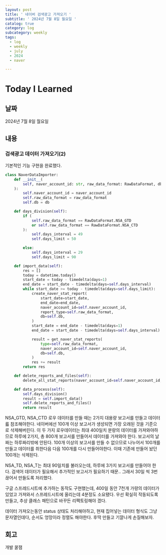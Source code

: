 ```yaml
---
layout: post
title: ' 네이버 검색광고 가져오기 '
subtitle: ' 2024년 7월 8일 월요일 '
catalog: true
category: log
subcategory: weekly
tags:
  - log
  - weekly
  - july
  - 2024
  - naver

---
```


# Today I Learned

## 날짜

2024년 7월 8일 월요일

## 내용

### 검색광고 데이터 가져오기(2)

기본적인 기능 구현을 완료했다.

```python
class NaverDataImporter:
    def __init__(
        self, naver_account_id: str, raw_data_format: RawDataFormat, db: Session
    ):
        self.naver_account_id = naver_account_id
        self.raw_data_format = raw_data_format
        self.db = db

    def days_division(self):
        if (
            self.raw_data_format == RawDataFormat.NSA_GTD
            or self.raw_data_format == RawDataFormat.NSA_CTD
        ):
            self.days_interval = 49
            self.days_limit = 50

        else:
            self.days_interval = 29
            self.days_limit = 90

    def import_data(self):
        res = []
        today = datetime.today()
        start_date = today - timedelta(days=1)
        end_date = start_date - timedelta(days=self.days_interval)
        while start_date >= today - timedelta(days=self.days_limit):
            create_naver_stat_report(
                start_date=start_date,
                end_date=end_date,
                naver_account_id=self.naver_account_id,
                report_type=self.raw_data_format,
                db=self.db,
            )
            start_date = end_date - timedelta(days=1)
            end_date = start_date - timedelta(days=self.days_interval)

            result = get_naver_stat_reports(
                type=self.raw_data_format,
                naver_account_id=self.naver_account_id,
                db=self.db,
            )
            res += result
        return res

    def delete_reports_and_files(self):
        delete_all_stat_reports(naver_account_id=self.naver_account_id, db=self.db)

    def data_process(self):
        self.days_division()
        result = self.import_data()
        self.delete_reports_and_files()
        return result
```

 NSA_GTD, NSA_CTD 로우 데이터를 만들 때는 2가지 대용량 보고서를 만들고 데이터륿 참조해야한다. 네이버에선 100개 이상 보고서가 생성되면 가장 오래된 것을 기준으로 삭제해버린다. 이 두 가지 로우데이터는 최대 400일치 분량의 데이터를 가져와야하므로 하루에 2가지, 총 800개 보고서를 만들어서 데이터를 가져와야 한다. 보고서의 날짜는 하루짜리밖에 안된다. 100개 이상의 보고서를 만들 수 없으므로 나누어서 100개를 만들고 데이터를 취한다음 다음 100개를 다시 만들어야한다. 이때 기존에 만들어 놨던 100개는 삭제된다.

 NSA_TD, NSA_T는 최대 90일치를 불러오는데, 하루에 3가지 보고서를 만들어야 한다. 검색어 데이터가 필요해서 추가적인 보고서가 필요하기 때문.. 그래서 30일 씩 3번 끊어서 만들도록 처리했다.

 구글 스프레드시트에 추가하는 동작도 구현했는데, 400일 동안 7천개 가량의 데이터가 있었고 가져와서 스프레드시트에 올리는데 4분정도 소요됐다. 우선 확실히 작동되도록 만들고, 추상 클래스 패턴으로 바꾸든 리팩토링해야 겠다. 

 데이터 가져오는동안 status 상태도 처리해야하고, 현재 집어넣는 데이터 형식도 그냥 문자열인데다, 순서도 엉망이라 정렬도 해야한다. 후딱 만들고 기깔나게 손질해보자.

## 회고

개발 꿀잼